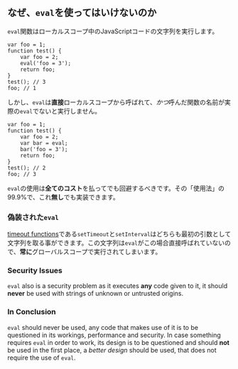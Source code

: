 ## なぜ、`eval`を使ってはいけないのか

`eval`関数はローカルスコープ中のJavaScriptコードの文字列を実行します。

    var foo = 1;
    function test() {
        var foo = 2;
        eval('foo = 3');
        return foo;
    }
    test(); // 3
    foo; // 1

しかし、`eval`は**直接**ローカルスコープから呼ばれて、*かつ*呼んだ関数の名前が実際の`eval`でないと実行しません。

    var foo = 1;
    function test() {
        var foo = 2;
        var bar = eval;
        bar('foo = 3');
        return foo;
    }
    test(); // 2
    foo; // 3

`eval`の使用は**全てのコスト**を払ってでも回避するべきです。その「使用法」の99.9%で、これ**無し**でも実装できます。

### 偽装された`eval`

[timeout functions](#other.timeouts)である`setTimeout`と`setInterval`はどちらも最初の引数として文字列を取る事ができます。この文字列は`eval`がこの場合直接呼ばれていないので、**常に**グローバルスコープで実行されてしまいます。

### Security Issues

`eval` also is a security problem as it executes **any** code given to it,
it should **never** be used with strings of unknown or untrusted origins.

### In Conclusion

`eval` should never be used, any code that makes use of it is to be questioned in
its workings, performance and security. In case something requires `eval` in 
order to work, its design is to be questioned and should **not** be used in the 
first place, a *better design* should be used, that does not require the use of 
`eval`. 

